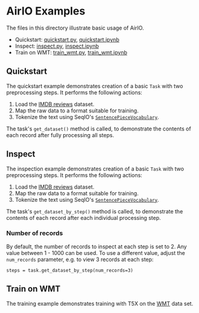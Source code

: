 # AirIO Examples

The files in this directory illustrate basic usage of AirIO.

* Quickstart: [quickstart.py][quickstart_py], [quickstart.ipynb][quickstart_ipynb]
* Inspect: [inspect.py][inspect_py], [inspect.ipynb][inspect_ipynb]
* Train on WMT: [train_wmt.py][train_wmt_py], [train_wmt.ipynb][train_wmt_ipynb]

## Quickstart

The quickstart example demonstrates creation of a basic `Task` with two
preprocessing steps. It performs the following actions:

1. Load the [IMDB reviews][imdb_reviews] dataset.
2. Map the raw data to a format suitable for training.
3. Tokenize the text using SeqIO's
[`SentencePieceVocabulary`][seqio_vocabularies].

The task's `get_dataset()` method is called, to demonstrate the contents of
each record after fully processing all steps.


## Inspect

The inspection example demonstrates creation of a basic `Task` with two
preprocessing steps. It performs the following actions:

1. Load the [IMDB reviews][imdb_reviews] dataset.
2. Map the raw data to a format suitable for training.
3. Tokenize the text using SeqIO's
[`SentencePieceVocabulary`][seqio_vocabularies].

The task's `get_dataset_by_step()` method is called, to demonstrate the contents
of each record after each individual processing step.

### Number of records

By default, the number of records to inspect at each step is set to 2. Any value
between 1 - 1000 can be used. To use a different value, adjust the `num_records`
parameter, e.g. to view 3 records at each step:

```
steps = task.get_dataset_by_step(num_records=3)
```


## Train on WMT

The training example demonstrates training with T5X on the [WMT][wmt] data set.


[imdb_reviews]: https://www.tensorflow.org/datasets/catalog/imdb_reviews
[inspect_ipynb]: https://github.com/google/airio/tree/main/airio/examples/inspect.ipynb
[inspect_py]: https://github.com/google/airio/tree/main/airio/examples/inspect.py
[quickstart_ipynb]: https://github.com/google/airio/tree/main/airio/examples/quickstart.ipynb
[quickstart_py]: https://github.com/google/airio/tree/main/airio/examples/quickstart.py
[train_wmt_ipynb]: https://github.com/google/airio/tree/main/airio/examples/train_wmt.ipynb
[train_wmt_py]: https://github.com/google/airio/tree/main/airio/examples/train_wmt.py
[seqio_vocabularies]: https://github.com/google/seqio/blob/main/seqio/vocabularies.py
[wmt]: https://www.tensorflow.org/datasets/catalog/wmt19_translate